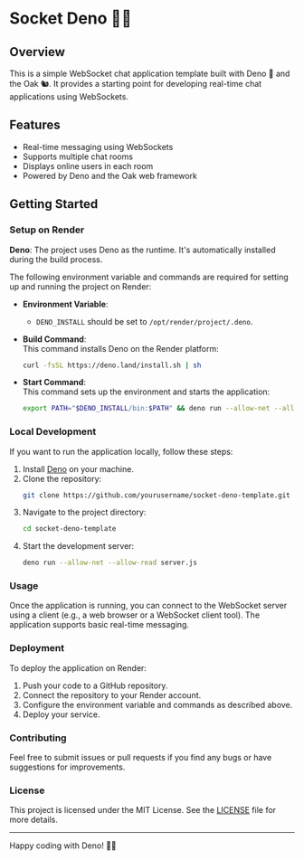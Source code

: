 # Socket Deno 🔌🦕

## Overview

This is a simple WebSocket chat application template built with Deno 🦕 and the Oak 🐿️. It provides a starting point for developing real-time chat applications using WebSockets.

## Features

- Real-time messaging using WebSockets
- Supports multiple chat rooms
- Displays online users in each room
- Powered by Deno and the Oak web framework

## Getting Started

### Setup on Render

**Deno**: The project uses Deno as the runtime. It's automatically installed during the build process.

The following environment variable and commands are required for setting up and running the project on Render:

- **Environment Variable**:

  - `DENO_INSTALL` should be set to `/opt/render/project/.deno`.

- **Build Command**:  
  This command installs Deno on the Render platform:

  ```sh
  curl -fsSL https://deno.land/install.sh | sh
  ```

- **Start Command**:  
  This command sets up the environment and starts the application:
  ```sh
  export PATH="$DENO_INSTALL/bin:$PATH" && deno run --allow-net --allow-read server.js
  ```

### Local Development

If you want to run the application locally, follow these steps:

1. Install [Deno](https://deno.land/) on your machine.
2. Clone the repository:
   ```sh
   git clone https://github.com/yourusername/socket-deno-template.git
   ```
3. Navigate to the project directory:
   ```sh
   cd socket-deno-template
   ```
4. Start the development server:
   ```sh
   deno run --allow-net --allow-read server.js
   ```

### Usage

Once the application is running, you can connect to the WebSocket server using a client (e.g., a web browser or a WebSocket client tool). The application supports basic real-time messaging.

### Deployment

To deploy the application on Render:

1. Push your code to a GitHub repository.
2. Connect the repository to your Render account.
3. Configure the environment variable and commands as described above.
4. Deploy your service.

### Contributing

Feel free to submit issues or pull requests if you find any bugs or have suggestions for improvements.

### License

This project is licensed under the MIT License. See the [LICENSE](./LICENSE) file for more details.

---

Happy coding with Deno! 🦕🔌
